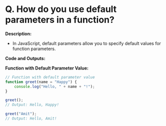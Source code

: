 # Q. How do you use default parameters in a function?

**Description:**
- In JavaScript, default parameters allow you to specify default values for function parameters.

**Code and Outputs:**

**Function with Default Parameter Value:**
```javascript
// Function with default parameter value
function greet(name = "Happy") {
    console.log("Hello, " + name + "!");
}

greet();
// Output: Hello, Happy!

greet("Amit");
// Output: Hello, Amit!
